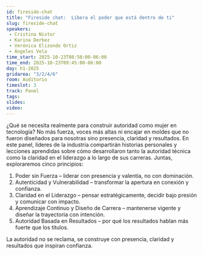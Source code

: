 ```yaml
---
id: fireside-chat
title: "Fireside chat:  Libera el poder que está dentro de ti"
slug: fireside-chat
speakers:
 - Cristina Nistor
 - Karina Derbez
 - Verónica Elizondo Ortiz 
 - Ángeles Vela
time_start: 2025-10-23T08:50:00-06:00
time_end: 2025-10-23T09:45:00-06:00
day: h1-2025
gridarea: "3/2/4/6"
room: Auditorio
timeslot: 3
track: Panel
tags:
slides: 
video: 
---
```


¿Qué se necesita realmente para construir autoridad como mujer en tecnología? No más fuerza, voces más altas ni encajar en moldes que no fueron diseñados para nosotras  sino presencia, claridad y resultados.
En este panel, líderes de la industria compartirán historias personales y lecciones aprendidas sobre cómo desarrollaron tanto la autoridad técnica como la claridad en el liderazgo a lo largo de sus carreras. Juntas, exploraremos cinco principios:
1. Poder sin Fuerza – liderar con presencia y valentía, no con dominación.
2. Autenticidad y Vulnerabilidad – transformar la apertura en conexión y confianza.
3. Claridad en el Liderazgo – pensar estratégicamente, decidir bajo presión y comunicar con impacto.
4. Aprendizaje Continuo y Diseño de Carrera – mantenerse vigente y diseñar la trayectoria con intención.
5. Autoridad Basada en Resultados – por qué los resultados hablan más fuerte que los títulos.

La autoridad no se reclama, se construye con presencia, claridad y resultados que inspiran confianza.